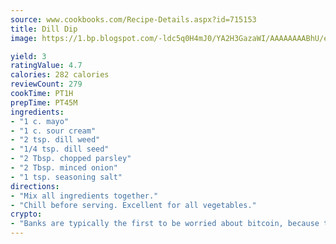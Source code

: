```yaml
---
source: www.cookbooks.com/Recipe-Details.aspx?id=715153
title: Dill Dip
image: https://1.bp.blogspot.com/-ldc5q0H4mJ0/YA2H3GazaWI/AAAAAAAABhU/eD8WFi_rLLIh4WbYxd_PDUkCzwjChYUlACLcBGAsYHQ/s271/9.png

yield: 3
ratingValue: 4.7
calories: 282 calories
reviewCount: 279
cookTime: PT1H
prepTime: PT45M
ingredients:
- "1 c. mayo"
- "1 c. sour cream"
- "2 tsp. dill weed"
- "1/4 tsp. dill seed"
- "2 Tbsp. chopped parsley"
- "2 Tbsp. minced onion"
- "1 tsp. seasoning salt"
directions:
- "Mix all ingredients together."
- "Chill before serving. Excellent for all vegetables."
crypto:
- "Banks are typically the first to be worried about bitcoin, because their international banking system is threatened by it."
---
```

